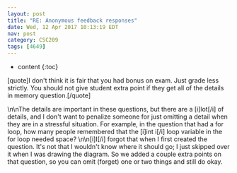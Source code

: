 ```yaml
---
layout: post
title: "RE: Anonymous feedback responses"
date: Wed, 12 Apr 2017 10:13:19 EDT
nav: post
category: CSC209
tags: [4649]
---
```


* content
{:toc}

[quote]I don't think it is fair that you had bonus on exam. Just grade less strictly. You should not give student extra point if they get all of the details in memory question.[/quote]
<!-- more -->
<p>\n\nThe details are important in these questions, but there are a [i]lot[/i] of details, and I don't want to penalize someone for just omitting a detail when they are in a stressful situation. For example, in the question that had a for loop, how many people remembered that the [i]int i[/i] loop variable in the for loop needed space? \n\n[i]I[/i] forgot that when I first created the question. It's not that I wouldn't know where it should go; I just skipped over it when I was drawing the diagram. So we added a couple extra points on that question, so you can omit (forget) one or two things and still do okay.</p>
